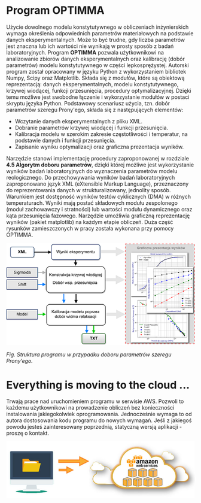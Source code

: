 # Program OPTIMMA
Użycie dowolnego modelu konstytutywnego w obliczeniach inżynierskich wymaga określenia odpowiednich parametrów materiałowych na podstawie danych eksperymentalnych. Może to być trudne, gdy liczba parametrów jest znaczna lub ich wartości nie wynikają w prosty sposób z badań laboratoryjnych. Program **OPTIMMA** pozwala użytkownikowi na analizowanie zbiorów danych eksperymentalnych oraz kalibrację (dobór parametrów) modelu konstytutywnego w części lepkosprężystej. Autorski program został opracowany w języku Python z wykorzystaniem bibliotek Numpy, Scipy oraz Matplotlib. Składa się z modułów, które są obiektową reprezentacją: danych eksperymentalnych, modelu konstytutywnego, krzywej wiodącej, funkcji przesunięcia, procedury optymalizacyjnej. Dzięki temu możliwe jest swobodne łączenie i wykorzystanie modułów w postaci skryptu języka Python. Podstawowy scenariusz użycia, tzn. dobór parametrów szeregu Prony'ego, składa się z następujących elementów:   
- Wczytanie danych eksperymentalnych z pliku XML.
- Dobranie parametrów krzywej wiodącej i funkcji przesunięcia.
- Kalibracja modelu w szerokim zakresie częstotliwości i temperatur, na podstawie danych i funkcji przesunięcia.
- Zapisanie wyniku optymalizacji oraz graficzna prezentacja wyników.   

Narzędzie stanowi implementację procedury zaproponowanej w rozdziale **4.5 Algorytm doboru parametrów**, dzięki której możliwe jest wykorzystanie wyników badań laboratoryjnych do wyznaczenia parametrów modelu reologicznego. Do przechowywania wyników badań laboratoryjnych zaproponowano język XML (eXtensible Markup Language), przeznaczony do reprezentowania danych w strukturalizowany, jednolity sposób. Warunkiem jest dostępność wyników testów cyklicznych (DMA) w różnych temperaturach. Wyniki mają postać składowych modułu zespolonego (moduł zachowawczy i stratności) lub wartości modułu dynamicznego oraz kąta przesunięcia fazowego. Narzędzie umożliwia graficzną reprezentację wyników (pakiet matplotlib) na każdym etapie obliczeń. Duża część rysunków zamieszczonych w pracy została wykonana przy pomocy OPTIMMA.

<p align="center">
  <img src="https://github.com/RafalMichalczyk/PavementDesign/blob/main/imgs/OPTIMMA_flow.png?raw=false" alt="Struktura programu w przypadku doboru parametrów szeregu Prony’ego"/>
</p> 

*Fig. Struktura programu w przypadku doboru parametrów szeregu Prony’ego.*

# Everything is moving to the cloud ...

Trwają prace nad uruchomieniem programu w serwisie AWS. Pozwoli to każdemu użytkownikowi na prowadzenie obliczeń bez konieczności instalowania jakiegokolwiek oprogramowania. Jednocześnie wymaga to od autora dostosowania kodu programu do nowych wymagań. Jeśli z jakiegoś powodu jesteś zainteresowany poprzednią, statyczną wersją aplikacji - proszę o kontakt.  
<p align="center">
  <img src="https://github.com/RafalMichalczyk/PavementDesign/blob/main/imgs/aws_migration.jpg?raw=false" alt="Everything moving to the cloud"/>
</p>
